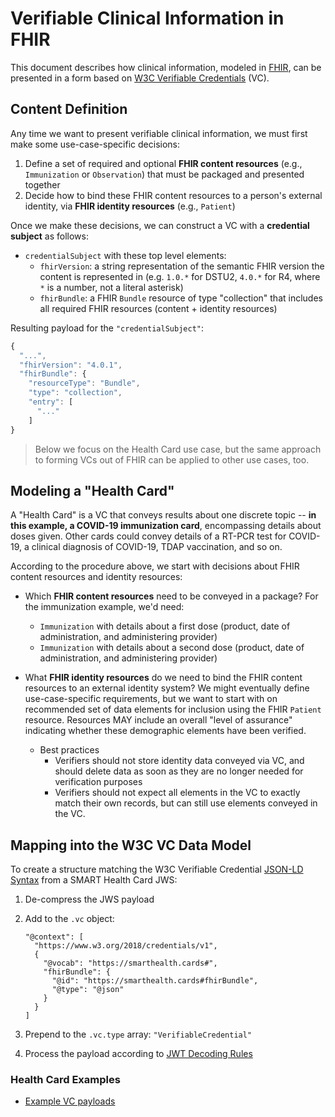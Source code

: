 # Verifiable Clinical Information in FHIR

This document describes how clinical information, modeled in [FHIR][], can be presented in a form based on [W3C Verifiable Credentials][vc] (VC).

## Content Definition

Any time we want to present verifiable clinical information, we must first make some use-case-specific decisions:

1. Define a set of required and optional **FHIR content resources** (e.g., `Immunization` or `Observation`) that must be packaged and presented together
2. Decide how to bind these FHIR content resources to a person's external identity, via **FHIR identity resources** (e.g., `Patient`)

Once we make these decisions, we can construct a VC with a **credential subject** as follows:

* `credentialSubject` with these top level elements:
    * `fhirVersion`: a string representation of the semantic FHIR version the content is represented in (e.g. `1.0.*` for DSTU2, `4.0.*` for R4, where `*` is a number, not a literal asterisk)
    * `fhirBundle`: a FHIR `Bundle` resource of type "collection" that includes all required FHIR resources (content + identity resources)

Resulting payload for the `"credentialSubject"`:

```js
{
  "...",
  "fhirVersion": "4.0.1",
  "fhirBundle": {
    "resourceType": "Bundle",
    "type": "collection",
    "entry": [
      "..."
    ]
}
```

> Below we focus on the Health Card use case, but the same approach to forming VCs out of FHIR can be applied to other use cases, too.

## Modeling a "Health Card"

A "Health Card" is a VC that conveys results about one discrete topic -- **in this example, a COVID-19 immunization card**, encompassing details about doses given. Other cards could convey details of a RT-PCR test for COVID-19, a clinical diagnosis of COVID-19, TDAP vaccination, and so on.

According to the procedure above, we start with decisions about FHIR content resources and identity resources:

* Which **FHIR content resources** need to be conveyed in a package? For the immunization example, we'd need:
    * `Immunization` with details about a first dose (product, date of administration, and administering provider)
    * `Immunization` with details about a second dose (product, date of administration, and administering provider)

* What **FHIR identity resources** do we need to bind the FHIR content resources to an external identity system? We might eventually define use-case-specific requirements, but we want to start with on recommended set of data elements for inclusion using the FHIR `Patient` resource. Resources MAY include an overall "level of assurance" indicating whether these demographic elements have been verified.

    * Best practices
        * Verifiers should not store identity data conveyed via VC, and should delete data as soon as they are no longer needed for verification purposes
        * Verifiers should not expect all elements in the VC to exactly match their own records, but can still use elements conveyed in the VC.

## Mapping into the W3C VC Data Model

To create a structure matching the W3C Verifiable Credential [JSON-LD Syntax](https://www.w3.org/TR/vc-data-model/#json-ld) from a SMART Health Card JWS:

1. De-compress the JWS payload

2. Add to the `.vc` object:

   ```
   "@context": [
     "https://www.w3.org/2018/credentials/v1",
     {
       "@vocab": "https://smarthealth.cards#",
       "fhirBundle": {
         "@id": "https://smarthealth.cards#fhirBundle",
         "@type": "@json"
       }
     }
   ]
   ```

3. Prepend to the `.vc.type` array: `"VerifiableCredential"`

4. Process the payload according to [JWT Decoding Rules](https://www.w3.org/TR/vc-data-model/#jwt-decoding)

### Health Card Examples

* [Example VC payloads](https://smarthealth.cards/examples/)

[vc]: https://w3c.github.io/vc-data-model/
[fhir]: https://hl7.org/fhir
